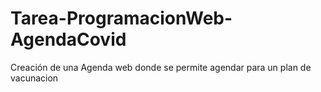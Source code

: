 # Tarea-ProgramacionWeb-AgendaCovid
Creación de una Agenda web donde se permite agendar para un plan de vacunacion
